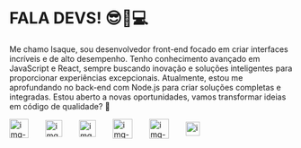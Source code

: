 # FALA DEVS! 😎📸💻

Me chamo Isaque, sou desenvolvedor front-end focado em criar interfaces incríveis e de alto desempenho. Tenho conhecimento avançado em JavaScript e React, sempre buscando inovação e soluções inteligentes para proporcionar experiências excepcionais. Atualmente, estou me aprofundando no back-end com Node.js para criar soluções completas e integradas. Estou aberto a novas oportunidades, vamos transformar ideias em código de qualidade? 🚀

<div style="display:flex; gap:30px; align-items:center; width:300px;">
  <img src="https://encrypted-tbn0.gstatic.com/images?q=tbn:ANd9GcTQ-ZwxBaQKgy2uHvX3OTSkAAx3yK-78pB5JA&s" alt="img-HTML" width="34" />
  <img src="https://cdn.worldvectorlogo.com/logos/css-3.svg" alt="img-CSS" width="30" />
  <img src="https://www.freepnglogos.com/uploads/javascript/javascript-online-logo-for-website-0.png" alt="img-JS" width="30" />
  <img src="https://encrypted-tbn0.gstatic.com/images?q=tbn:ANd9GcQHR_P-7OxbDx2-EpUFbKc24Ee2jKJYms_gUw&s" alt="img-React" width="35" />
  <img src="https://cdn.iconscout.com/icon/free/png-256/free-node-js-logo-icon-download-in-svg-png-gif-file-formats--nodejs-programming-language-pack-logos-icons-1174925.png" alt="img-Node" width="35" />
  <img src="https://www.freeiconspng.com/thumbs/sql-server-icon-png/sql-server-icon-png-29.png" alt="img-SQL" width="25" />
</div>
